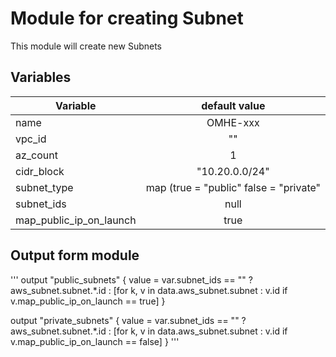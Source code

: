 # **Module for creating Subnet**

This module will create new Subnets

## Variables

| Variable                  | default value           |
| ------------------------- |:-----------------------:| 
| name                      | OMHE-xxx                | 
| vpc_id                    | ""                      |
| az_count                  | 1                       | 
| cidr_block                | "10.20.0.0/24"          | 
| subnet_type               | map (true  = "public" false = "private" |
| subnet_ids                | null                    | 
| map_public_ip_on_launch   | true                    |


## Output form module

'''
output "public_subnets" {
  value = var.subnet_ids == "" ? aws_subnet.subnet.*.id : [for k, v in data.aws_subnet.subnet : v.id if v.map_public_ip_on_launch == true]
}

output "private_subnets" {
  value = var.subnet_ids == "" ? aws_subnet.subnet.*.id : [for k, v in data.aws_subnet.subnet : v.id if v.map_public_ip_on_launch == false]
}
'''